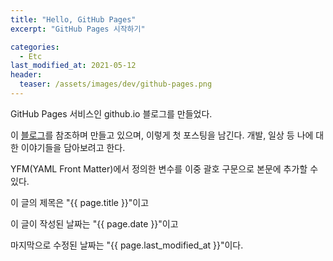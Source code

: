 ```yaml
---
title: "Hello, GitHub Pages"
excerpt: "GitHub Pages 시작하기"

categories:
  - Etc
last_modified_at: 2021-05-12
header:
  teaser: /assets/images/dev/github-pages.png
---
```


GitHub Pages 서비스인 github.io 블로그를 만들었다.

이 [블로그](https://devinlife.com/howto/)를 참조하며 만들고 있으며, 이렇게 첫 포스팅을 남긴다.
개발, 일상 등 나에 대한 이야기들을 담아보려고 한다.

YFM(YAML Front Matter)에서 정의한 변수를 이중 괄호 구문으로 본문에 추가할 수 있다.

이 글의 제목은 "{{ page.title }}"이고

이 글이 작성된 날짜는 "{{ page.date }}"이고

마지막으로 수정된 날짜는 "{{ page.last_modified_at }}"이다.

